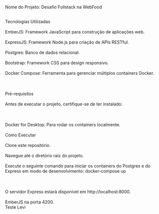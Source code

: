 Nome do Projeto: Desafio Fullstack na WebFood

<br>Tecnologias Utilizadas<br/>
<br>EmberJS: Framework JavaScript para construção de aplicações web.<br/>
<br>ExpressJS: Framework Node.js para criação de APIs RESTful.<br/>
<br>Postgres: Banco de dados relacional.<br/>
<br>Bootstrap: Framework CSS para design responsivo.<br/>
<br>Docker Compose: Ferramenta para gerenciar múltiplos containers Docker.<br/>
<br><br/>
<br>Pré-requisitos<br/>
<br>Antes de executar o projeto, certifique-se de ter instalado:<br/>
<br><br/>
<br>Docker for Desktop: Para rodar os containers localmente.<br/>
<br>Como Executar<br/>
<br>Clone este repositório.<br/>
<br>Navegue até o diretório raiz do projeto.<br/>
<br>Execute o seguinte comando para iniciar os containers do Postgres e do Express em modo de desenvolvimento:
docker-compose up<br/>
<br><br/>
<br>O servidor Express estará disponível em http://localhost:8000.<br/>
<br/>EmberJS na porta 4200.<br/>
Teste Levi
